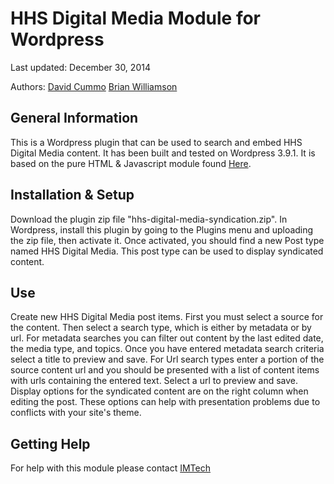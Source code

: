 HHS Digital Media Module for Wordpress
================

Last updated: December 30, 2014

Authors: [David Cummo](https://github.com/cooms13) [Brian Williamson](https://github.com/bhwilliamson)

## General Information
This is a Wordpress plugin that can be used to search and embed HHS Digital Media content.  It has been built and tested on Wordpress 3.9.1.  It is based on the pure HTML & Javascript module found [Here](https://github.com/HHSDigitalMediaAPIPlatform/HHSDigitalMediaModuleHTML).

## Installation & Setup
Download the plugin zip file "hhs-digital-media-syndication.zip". In Wordpress, install this plugin by going to the Plugins menu and uploading the zip file, then activate it. Once activated, you should find a new Post type named HHS Digital Media.  This post type can be used to display syndicated content. 

## Use
Create new HHS Digital Media post items.  First you must select a source for the content.  Then select a search type, which is either by metadata or by url.  For metadata searches you can filter out content by the last edited date, the media type, and topics.  Once you have entered metadata search criteria select a title to preview and save.  For Url search types enter a portion of the source content url and you should be presented with a list of content items with urls containing the entered text.  Select a url to preview and save.  Display options for the syndicated content are on the right column when editing the post.  These options can help with presentation problems due to conflicts with your site's theme.

## Getting Help
For help with this module please contact [IMTech](mailto:imtech@cdc.gov)
